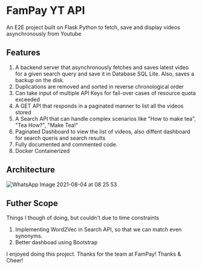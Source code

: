 # FamPay YT API
An E2E project built on Flask Python to fetch, save and display videos asynchronously from Youtube


## Features
1. A backend server that asynchronously fetches and saves latest video for a given search query and save it in Database SQL Lite. Also, saves a backup on the disk.
2. Duplications are removed and sorted in reverse chronological order
3. Can take input of multiple API Keys for fail-over cases of resource quota exceeded
4. A GET API that responds in a paginated manner to list all the videos stored
5. A Search API that can handle complex scenarios like "How to make tea", "Tea How?", "Make Tea!"
6. Paginated Dashboard to view the list of videos, also diffent dashboard for search queris and search results
7. Fully documented and commented code.
8. Docker Containerized

## Architecture
![WhatsApp Image 2021-08-04 at 08 25 53](https://user-images.githubusercontent.com/29350756/128118905-288b6797-c969-476d-b5b5-075c6d798e84.jpeg)


## Futher Scope
Things I though of doing, but couldn't due to time constraints
1. Implementing Word2Vec in Search API, so that we can match even synonyms.
2. Better dashboad using Bootstrap

I enjoyed doing this project. Thanks for the team at FamPay!
Thanks & Cheer!
